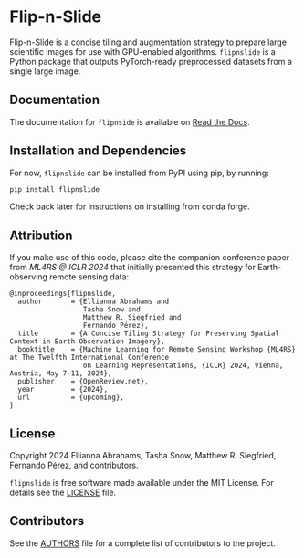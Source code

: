 # Flip-n-Slide

Flip-n-Slide is a concise tiling and augmentation strategy to prepare large scientific images for use with GPU-enabled algorithms. `flipnslide` is a Python package that outputs PyTorch-ready preprocessed datasets from a single large image.

## Documentation

The documentation for `flipnside` is available on [Read the Docs](https://flipnslide.readthedocs.io/).

## Installation and Dependencies

For now, `flipnslide` can be installed from PyPI using pip, by running:

```bash
pip install flipnslide
```
Check back later for instructions on installing from conda forge.

## Attribution

If you make use of this code, please cite the companion conference paper from *ML4RS @ ICLR 2024* that initially presented this strategy for Earth-observing remote sensing data:

    @inproceedings{flipnslide,
      author       = {Ellianna Abrahams and
                      Tasha Snow and
                      Matthew R. Siegfried and
                      Fernando Pérez},
      title        = {A Concise Tiling Strategy for Preserving Spatial Context in Earth Observation Imagery},
      booktitle    = {Machine Learning for Remote Sensing Workshop {ML4RS} at The Twelfth International Conference 
                      on Learning Representations, {ICLR} 2024, Vienna, Austria, May 7-11, 2024},
      publisher    = {OpenReview.net},
      year         = {2024},
      url          = {upcoming},
    }

## License

Copyright 2024 Ellianna Abrahams, Tasha Snow, Matthew R. Siegfried, Fernando Pérez, and contributors.

``flipnslide`` is free software made available under the MIT License. For details see
the [LICENSE](https://github.com/elliesch/flipnslide/blob/main/LICENSE) file.

## Contributors

See the [AUTHORS](https://github.com/elliesch/flipnslide/blob/main/AUTHORS) file for a complete list of contributors to the project.
